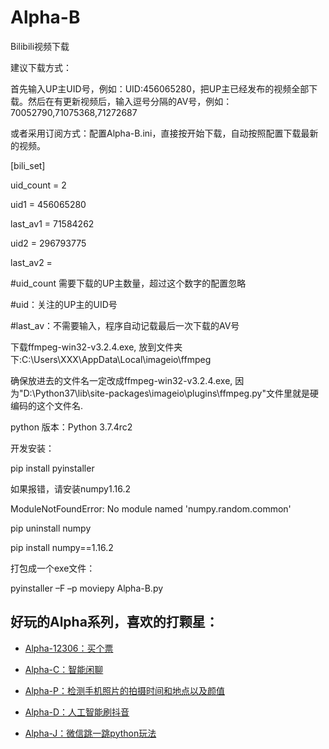 # Alpha-B
Bilibili视频下载

建议下载方式：

首先输入UP主UID号，例如：UID:456065280，把UP主已经发布的视频全部下载。然后在有更新视频后，输入逗号分隔的AV号，例如：70052790,71075368,71272687

或者采用订阅方式：配置Alpha-B.ini，直接按开始下载，自动按照配置下载最新的视频。

[bili_set]

uid_count = 2

uid1 = 456065280

last_av1 = 71584262

uid2 = 296793775

last_av2 = 

#uid_count 需要下载的UP主数量，超过这个数字的配置忽略

#uid：关注的UP主的UID号

#last_av：不需要输入，程序自动记载最后一次下载的AV号

下载ffmpeg-win32-v3.2.4.exe, 放到文件夹下:C:\Users\XXX\AppData\Local\imageio\ffmpeg

确保放进去的文件名一定改成ffmpeg-win32-v3.2.4.exe, 因为"D:\Python37\lib\site-packages\imageio\plugins\ffmpeg.py"文件里就是硬编码的这个文件名.

python 版本：Python 3.7.4rc2

开发安装：

pip install pyinstaller

如果报错，请安装numpy1.16.2

ModuleNotFoundError: No module named 'numpy.random.common'

pip uninstall numpy

pip install numpy==1.16.2

打包成一个exe文件：

pyinstaller –F –p moviepy Alpha-B.py


## 好玩的Alpha系列，喜欢的打颗星：

- [Alpha-12306：买个票](https://github.com/kinghows/Alpha-12306)

- [Alpha-C：智能闲聊](https://github.com/kinghows/Alpha-C)

- [Alpha-P：检测手机照片的拍摄时间和地点以及颜值](https://github.com/kinghows/Alpha-P)

- [Alpha-D：人工智能刷抖音](https://github.com/kinghows/Alpha-D)

- [Alpha-J：微信跳一跳python玩法](https://github.com/kinghows/Alpha-J)

